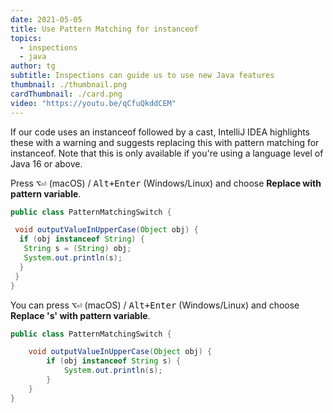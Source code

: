 ```yaml
---
date: 2021-05-05
title: Use Pattern Matching for instanceof
topics:
  - inspections
  - java
author: tg
subtitle: Inspections can guide us to use new Java features
thumbnail: ./thumbnail.png
cardThumbnail: ./card.png
video: "https://youtu.be/qCfuQkddCEM"
---
```


If our code uses an instanceof followed by a cast, IntelliJ IDEA highlights these with a warning and suggests replacing this with pattern matching for instanceof. Note that this is only available if you're using a language level of Java 16 or above.

Press <kbd>⌥⏎</kbd> (macOS) / <kbd>Alt+Enter</kbd> (Windows/Linux) and choose **Replace with pattern variable**.

```java
public class PatternMatchingSwitch {

 void outputValueInUpperCase(Object obj) {
  if (obj instanceof String) {
   String s = (String) obj;
   System.out.println(s);
  }
 }
}
```

You can press <kbd>⌥⏎</kbd> (macOS) / <kbd>Alt+Enter</kbd> (Windows/Linux) and choose **Replace 's' with pattern variable**.

```java
public class PatternMatchingSwitch {

    void outputValueInUpperCase(Object obj) {
        if (obj instanceof String s) {
            System.out.println(s);
        }
    }
}
```
